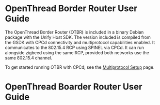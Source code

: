 # OpenThread Border Router User Guide

The OpenThread Border Router (OTBR) is included in a binary Debian package
with the Unify Host SDK. The version included is compiled from the GSDK
with CPCd connectivity and multiprotocol capabilities enabled.
It communicates to the 802.15.4 RCP using SPINEL via CPCd.
It can run alongside zigbeed using the same RCP, provided both
networks use the same 802.15.4 channel.

To get started running OTBR with CPCd, see the
[Multiprotocol Setup](../../doc/getting_started_multiprotocol_cpc.md) page.
# OpenThread Boarder Router User Guide
